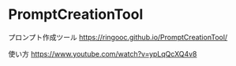# PromptCreationTool
プロンプト作成ツール
https://ringooc.github.io/PromptCreationTool/

使い方
https://www.youtube.com/watch?v=ypLqQcXQ4v8
